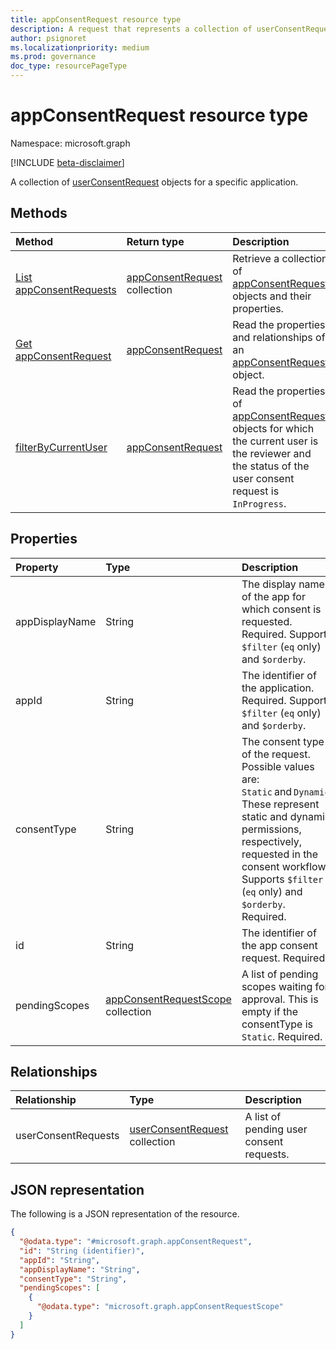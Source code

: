 ```yaml
---
title: appConsentRequest resource type
description: A request that represents a collection of userConsentRequest objects for a specific application.
author: psignoret
ms.localizationpriority: medium
ms.prod: governance
doc_type: resourcePageType
---
```


# appConsentRequest resource type

Namespace: microsoft.graph

[!INCLUDE [beta-disclaimer](../../includes/beta-disclaimer.md)]

A collection of [userConsentRequest](../resources/userconsentrequest.md) objects for a specific application.

## Methods

| Method                                                                               | Return type                                                       | Description                                                                                                                                                                                  |
| :----------------------------------------------------------------------------------- | :---------------------------------------------------------------- | :------------------------------------------------------------------------------------------------------------------------------------------------------------------------------------------- |
| [List appConsentRequests](../api/appconsentapprovalroute-list-appconsentrequests.md) | [appConsentRequest](../resources/appconsentrequest.md) collection | Retrieve a collection of [appConsentRequest](appconsentrequest.md) objects and their properties.                                                                                             |
| [Get appConsentRequest](../api/appconsentrequest-get.md)                             | [appConsentRequest](../resources/appconsentrequest.md)            | Read the properties and relationships of an [appConsentRequest](../resources/appconsentrequest.md) object.                                                                                   |
| [filterByCurrentUser](../api/appconsentrequest-filterByCurrentUser.md)               | [appConsentRequest](../resources/appconsentrequest.md)            | Read the properties of [appConsentRequest](../resources/appconsentrequest.md) objects for which the current user is the reviewer and the status of the user consent request is `InProgress`. |

## Properties

| Property       | Type                                                                        | Description                                                                                                                                                                                                                             |
| :------------- | :-------------------------------------------------------------------------- | :-------------------------------------------------------------------------------------------------------------------------------------------------------------------------------------------------------------------------------------- |
| appDisplayName | String                                                                      | The display name of the app for which consent is requested. Required. Supports `$filter` (`eq` only) and `$orderby`.                                                                                                                    |
| appId          | String                                                                      | The identifier of the application. Required. Supports `$filter` (`eq` only) and `$orderby`.                                                                                                                                             |
| consentType    | String                                                                      | The consent type of the request. Possible values are: `Static` and `Dynamic`. These represent static and dynamic permissions, respectively, requested in the consent workflow. Supports `$filter` (`eq` only) and `$orderby`. Required. |
| id             | String                                                                      | The identifier of the app consent request. Required.                                                                                                                                                                                    |
| pendingScopes  | [appConsentRequestScope](../resources/appconsentrequestscope.md) collection | A list of pending scopes waiting for approval. This is empty if the consentType is `Static`. Required.                                                                                                                                  |

## Relationships

| Relationship        | Type                                                                | Description                              |
| :------------------ | :------------------------------------------------------------------ | :--------------------------------------- |
| userConsentRequests | [userConsentRequest](../resources/userconsentrequest.md) collection | A list of pending user consent requests. |

## JSON representation

The following is a JSON representation of the resource.

<!-- {
  "blockType": "resource",
  "keyProperty": "id",
  "@odata.type": "microsoft.graph.appConsentRequest",
  "openType": false
}
-->

```json
{
  "@odata.type": "#microsoft.graph.appConsentRequest",
  "id": "String (identifier)",
  "appId": "String",
  "appDisplayName": "String",
  "consentType": "String",
  "pendingScopes": [
    {
      "@odata.type": "microsoft.graph.appConsentRequestScope"
    }
  ]
}
```
